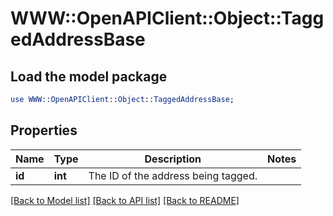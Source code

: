 # WWW::OpenAPIClient::Object::TaggedAddressBase

## Load the model package
```perl
use WWW::OpenAPIClient::Object::TaggedAddressBase;
```

## Properties
Name | Type | Description | Notes
------------ | ------------- | ------------- | -------------
**id** | **int** | The ID of the address being tagged. | 

[[Back to Model list]](../README.md#documentation-for-models) [[Back to API list]](../README.md#documentation-for-api-endpoints) [[Back to README]](../README.md)


